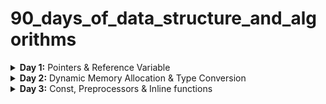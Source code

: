 # 90_days_of_data_structure_and_algorithms
<details>
<summary><b>Day 1:</b> Pointers & Reference Variable</summary>

* [Pointers](https://www.geeksforgeeks.org/pointers-in-c-and-c-set-1-introduction-arithmetic-and-array/)
* [Pointer Arithmetic in C](https://www.javatpoint.com/pointer-arithmetic-in-c)
* [Relationship Between Arrays and Pointers](https://www.programiz.com/c-programming/c-pointers-arrays)
* [Character Array and Character Pointer](https://overiq.com/c-programming-101/character-array-and-character-pointer-in-c/)
* [Double Pointer](https://www.geeksforgeeks.org/double-pointer-pointer-pointer-c/)
* [Reference Variable](https://www.geeksforgeeks.org/references-in-c/)

</details>
<details>
<summary><b>Day 2:</b> Dynamic Memory Allocation & Type Conversion</summary>

* [New and Delete](https://www.geeksforgeeks.org/new-and-delete-operators-in-cpp-for-dynamic-memory/)
* [Type Conversion](https://www.geeksforgeeks.org/type-conversion-in-c/)
* [Preprocessors](https://www.geeksforgeeks.org/cc-preprocessors/#:~:text=Macros%3A%20Macros%20are%20a%20piece,used%20to%20define%20a%20macro.)

</details>
<details>
<summary><b>Day 3:</b> Const, Preprocessors & Inline functions</summary>

+ [Preprocessors](https://www.geeksforgeeks.org/cc-preprocessors/#:~:text=Macros%3A%20Macros%20are%20a%20piece,used%20to%20define%20a%20macro.)
+ [Const Keywords](https://www.studytonight.com/cpp/const-keyword.php)
+ [Inline Functions](https://www.geeksforgeeks.org/inline-functions-cpp/)

</details>